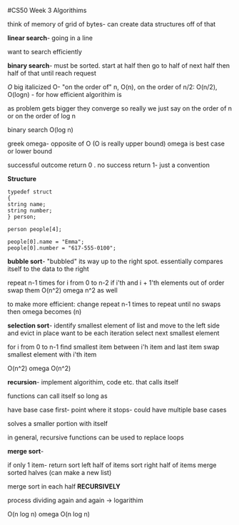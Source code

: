 #CS50 Week 3 Algorithims

think of memory of grid of bytes- can create data structures off of that

**linear search**- going in a line

want to search efficiently

**binary search**- must be sorted. start at half then go to half of next half then half of that until reach request

*O* big italicized O- "on the order of" n, O(n), on the order of n/2: O(n/2), O(logn) - for how efficient algorithim is

as problem gets bigger they converge so really we just say on the order of n or on the order of log n

binary search O(log n)

greek omega- opposite of O (O is really upper bound) omega is best case or lower bound

successful outcome return 0 . no success return 1- just a convention

**Structure**

	typedef struct
	{
	string name;
	string number;
	} person;

	person people[4];

	people[0].name = "Emma";
	people[0].number = "617-555-0100";

**bubble sort**- "bubbled" its way up to the right spot. essentially compares itself to the data to the right

repeat n-1 times
	for i from 0 to n-2
		if i'th and i + 1'th elements out of order
			swap them
O(n^2) omega n^2 as well

to make more efficient:
change repeat n-1 times to repeat until no swaps
then omega becomes (n)

**selection sort**- identify smallest element of list and move to the left side and evict in place want to be
each iteration select next smallest element

for i from 0 to n-1
	find smallest item between i'h item and last item
	swap smallest element with i'th item

O(n^2) omega O(n^2)

**recursion**- implement algorithim, code etc. that calls itself

functions can call itself so long as 

have base case first- point where it stops- could have multiple base cases

solves a smaller portion with itself

in general, recursive functions can be used to replace loops

**merge sort**- 

if only 1 item- return
sort left half of items
sort right half of items
merge sorted halves (can make a new list)

merge sort in each half **RECURSIVELY**

process dividing again and again -> logarithim

O(n log n) omega O(n log n)















